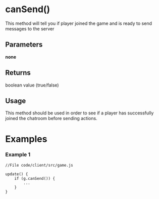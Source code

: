 # canSend()

This method will tell you if player joined the game and is ready to send messages to the server
​

## Parameters

**none**
​

## Returns

boolean value (true/false)
​

## Usage

This method should be used in order to see if a player has successfully joined the chatroom before sending actions.

# Examples

### Example 1

```
//File code/client/src/game.js
​
update() {
	if (g.canSend()) {
		...
	}
}
```
